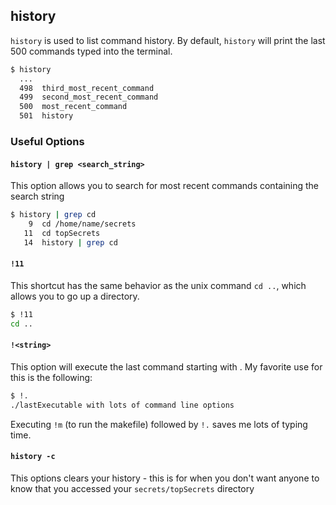 ---
---

history
--

`history` is used to list command history. By default, `history` will print the last 500 commands typed into the terminal.
~~~ bash
$ history
  ...
  498  third_most_recent_command
  499  second_most_recent_command
  500  most_recent_command
  501  history
~~~

<!--more-->

### Useful Options

#### `history | grep <search_string>`
This option allows you to search for most recent commands containing the search string
~~~ bash
$ history | grep cd
    9  cd /home/name/secrets
   11  cd topSecrets
   14  history | grep cd
~~~
#### `!11`
This shortcut has the same behavior as the unix command `cd ..`, which allows you to go up a directory.
~~~ bash
$ !11
cd ..
~~~

#### `!<string>`
This option will execute the last command starting with <string>.
My favorite use for this is the following:
~~~ bash
$ !.
./lastExecutable with lots of command line options
~~~
Executing `!m` (to run the makefile) followed by `!.` saves me lots of typing time.

#### `history -c`
This options clears your history - this is for when you don't want anyone to know that you accessed your `secrets/topSecrets` directory
